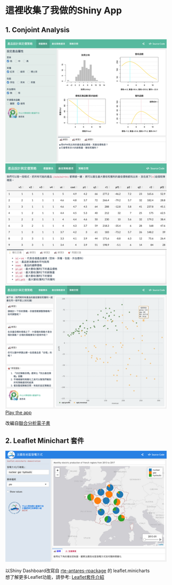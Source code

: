 # 這裡收集了我做的Shiny App


## 1. Conjoint Analysis


![Demo1](https://github.com/ritatang242/ShinyApp/blob/master/Demo/conjoint1.png) <br>
![Demo2](https://github.com/ritatang242/ShinyApp/blob/master/Demo/conjoint2.png) <br>
![Demo3](https://github.com/ritatang242/ShinyApp/blob/master/Demo/conjoint3.png) <br>
[Play the app](https://ritatang.shinyapps.io/Conjoint/) <br>

改編自[聯合分析電子書](https://bap.cm.nsysu.edu.tw/conjoint_book/index.html) 

## 2. Leaflet Minichart 套件

![Demo1-法國各地區發電方式](https://github.com/ritatang242/ShinyApp/blob/master/Demo/leaflet_minicharts_france.png) <br>

以Shiny Dashboard改寫自 [rte-antares-rpackage](https://github.com/rte-antares-rpackage/leaflet.minicharts) 的 leaflet.minicharts <br>
想了解更多Leaflet功能，請參考: [Leaflet套件介紹](https://rpubs.com/RitaTang/leaflet)
